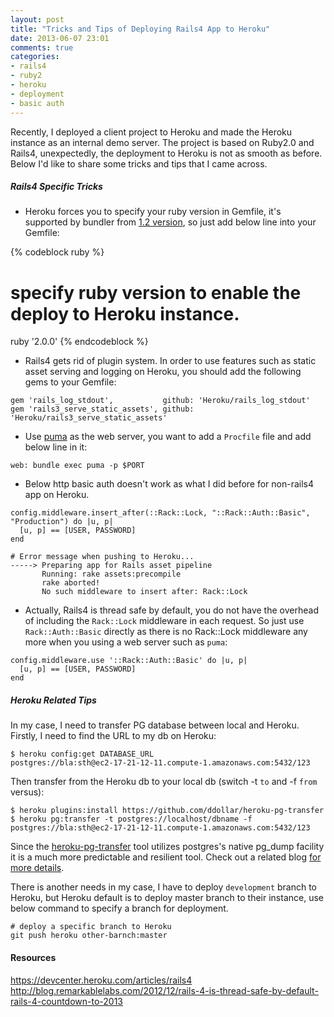 ```yaml
---
layout: post
title: "Tricks and Tips of Deploying Rails4 App to Heroku"
date: 2013-06-07 23:01
comments: true
categories:
- rails4
- ruby2
- heroku
- deployment
- basic auth 
---
```

Recently, I deployed a client project to Heroku and made the Heroku instance as an internal demo server. The project is based on Ruby2.0 and Rails4, unexpectedly, the deployment to Heroku is not as smooth as before. Below I'd like to share some tricks and tips that I came across. 

##### Rails4 Specific Tricks

* Heroku forces you to specify your ruby version in Gemfile, it's supported by bundler from [1.2 version], so just add below line into your Gemfile:

{% codeblock ruby %}
# specify ruby version to enable the deploy to Heroku instance.
ruby '2.0.0'
{% endcodeblock %}

* Rails4 gets rid of plugin system. In order to use features such as static asset serving and logging on Heroku, you should add the following gems to your Gemfile:

```
gem 'rails_log_stdout',           github: 'Heroku/rails_log_stdout'
gem 'rails3_serve_static_assets', github: 'Heroku/rails3_serve_static_assets'
```

* Use [puma] as the web server, you want to add a `Procfile` file and add below line in it:

```
web: bundle exec puma -p $PORT
```

* Below http basic auth doesn't work as what I did before for non-rails4 app on Heroku.

```
config.middleware.insert_after(::Rack::Lock, "::Rack::Auth::Basic", "Production") do |u, p|
  [u, p] == [USER, PASSWORD]
end
```
```
# Error message when pushing to Heroku...
-----> Preparing app for Rails asset pipeline
       Running: rake assets:precompile
       rake aborted!
       No such middleware to insert after: Rack::Lock
```

* Actually, Rails4 is thread safe by default, you do not have the overhead of including the `Rack::Lock` middleware in each request. So just use `Rack::Auth::Basic` directly as there is no Rack::Lock middleware any more when you using a web server such as `puma`:

```
config.middleware.use '::Rack::Auth::Basic' do |u, p|
  [u, p] == [USER, PASSWORD]
end
```

##### Heroku Related Tips

In my case, I need to transfer PG database between local and Heroku. Firstly, I need to find the URL to my db on Heroku:

```
$ heroku config:get DATABASE_URL
postgres://bla:sth@ec2-17-21-12-11.compute-1.amazonaws.com:5432/123
```

Then transfer from the Heroku db to your local db (switch -t `to` and -f `from` versus):

```
$ heroku plugins:install https://github.com/ddollar/heroku-pg-transfer
$ heroku pg:transfer -t postgres://localhost/dbname -f postgres://bla:sth@ec2-17-21-12-11.compute-1.amazonaws.com:5432/123
```

Since the [heroku-pg-transfer] tool utilizes postgres's native pg_dump facility it is a much more predictable and resilient tool. Check out a related blog [for more details].

There is another needs in my case, I have to deploy `development` branch to Heroku, but Heroku default is to deploy master branch to their instance, use below command to specify a branch for deployment.

```
# deploy a specific branch to Heroku
git push heroku other-barnch:master
```

#### Resources
<https://devcenter.heroku.com/articles/rails4><br />
<http://blog.remarkablelabs.com/2012/12/rails-4-is-thread-safe-by-default-rails-4-countdown-to-2013><br />


[puma]: http://puma.io/
[1.2 version]: http://gembundler.com/v1.2/whats_new.html
[for more details]: http://www.ryandaigle.com/a/pgtransfer-is-the-new-taps
[heroku-pg-transfer]: https://github.com/ddollar/heroku-pg-transfer

